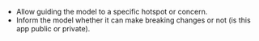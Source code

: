 * Allow guiding the model to a specific hotspot or concern.
* Inform the model whether it can make breaking changes or not (is this app public or private).